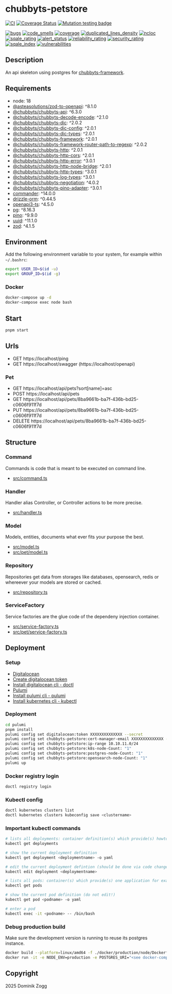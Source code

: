 # chubbyts-petstore

[![CI](https://github.com/chubbyts/chubbyts-petstore/workflows/CI/badge.svg?branch=master)](https://github.com/chubbyts/chubbyts-petstore/actions?query=workflow%3ACI)
[![Coverage Status](https://coveralls.io/repos/github/chubbyts/chubbyts-petstore/badge.svg?branch=master)](https://coveralls.io/github/chubbyts/chubbyts-petstore?branch=master)
[![Mutation testing badge](https://img.shields.io/endpoint?style=flat&url=https%3A%2F%2Fbadge-api.stryker-mutator.io%2Fgithub.com%2Fchubbyts%2Fchubbyts-petstore%2Fmaster)](https://dashboard.stryker-mutator.io/reports/github.com/chubbyts/chubbyts-petstore/master)

[![bugs](https://sonarcloud.io/api/project_badges/measure?project=chubbyts_chubbyts-petstore&metric=bugs)](https://sonarcloud.io/dashboard?id=chubbyts_chubbyts-petstore)
[![code_smells](https://sonarcloud.io/api/project_badges/measure?project=chubbyts_chubbyts-petstore&metric=code_smells)](https://sonarcloud.io/dashboard?id=chubbyts_chubbyts-petstore)
[![coverage](https://sonarcloud.io/api/project_badges/measure?project=chubbyts_chubbyts-petstore&metric=coverage)](https://sonarcloud.io/dashboard?id=chubbyts_chubbyts-petstore)
[![duplicated_lines_density](https://sonarcloud.io/api/project_badges/measure?project=chubbyts_chubbyts-petstore&metric=duplicated_lines_density)](https://sonarcloud.io/dashboard?id=chubbyts_chubbyts-petstore)
[![ncloc](https://sonarcloud.io/api/project_badges/measure?project=chubbyts_chubbyts-petstore&metric=ncloc)](https://sonarcloud.io/dashboard?id=chubbyts_chubbyts-petstore)
[![sqale_rating](https://sonarcloud.io/api/project_badges/measure?project=chubbyts_chubbyts-petstore&metric=sqale_rating)](https://sonarcloud.io/dashboard?id=chubbyts_chubbyts-petstore)
[![alert_status](https://sonarcloud.io/api/project_badges/measure?project=chubbyts_chubbyts-petstore&metric=alert_status)](https://sonarcloud.io/dashboard?id=chubbyts_chubbyts-petstore)
[![reliability_rating](https://sonarcloud.io/api/project_badges/measure?project=chubbyts_chubbyts-petstore&metric=reliability_rating)](https://sonarcloud.io/dashboard?id=chubbyts_chubbyts-petstore)
[![security_rating](https://sonarcloud.io/api/project_badges/measure?project=chubbyts_chubbyts-petstore&metric=security_rating)](https://sonarcloud.io/dashboard?id=chubbyts_chubbyts-petstore)
[![sqale_index](https://sonarcloud.io/api/project_badges/measure?project=chubbyts_chubbyts-petstore&metric=sqale_index)](https://sonarcloud.io/dashboard?id=chubbyts_chubbyts-petstore)
[![vulnerabilities](https://sonarcloud.io/api/project_badges/measure?project=chubbyts_chubbyts-petstore&metric=vulnerabilities)](https://sonarcloud.io/dashboard?id=chubbyts_chubbyts-petstore)

## Description

An api skeleton using postgres for [chubbyts-framework][8].

## Requirements

 * node: 18
 * [@asteasolutions/zod-to-openapi][1]: ^8.1.0
 * [@chubbyts/chubbyts-api][2]: ^6.3.0
 * [@chubbyts/chubbyts-decode-encode][3]: ^2.1.0
 * [@chubbyts/chubbyts-dic][4]: ^2.0.2
 * [@chubbyts/chubbyts-dic-config][5]: ^2.0.1
 * [@chubbyts/chubbyts-dic-types][6]: ^2.0.1
 * [@chubbyts/chubbyts-framework][7]: ^2.0.1
 * [@chubbyts/chubbyts-framework-router-path-to-regexp][8]: ^2.0.2
 * [@chubbyts/chubbyts-http][9]: ^2.0.1
 * [@chubbyts/chubbyts-http-cors][10]: ^2.0.1
 * [@chubbyts/chubbyts-http-error][11]: ^3.0.1
 * [@chubbyts/chubbyts-http-node-bridge][12]: ^2.0.1
 * [@chubbyts/chubbyts-http-types][13]: ^3.0.1
 * [@chubbyts/chubbyts-log-types][14]: ^3.0.1
 * [@chubbyts/chubbyts-negotiation][15]: ^4.0.2
 * [@chubbyts/chubbyts-pino-adapter][16]: ^3.0.1
 * [commander][17]: ^14.0.0
 * [drizzle-orm][18]: ^0.44.5
 * [openapi3-ts][19]: ^4.5.0
 * [pg][20]: ^8.16.3
 * [pino][21]: ^9.9.0
 * [uuid][22]: ^11.1.0
 * [zod][23]: ^4.1.5

## Environment

Add the following environment variable to your system, for example within `~/.bashrc`:

```sh
export USER_ID=$(id -u)
export GROUP_ID=$(id -g)
```

### Docker

```sh
docker-compose up -d
docker-compose exec node bash
```

## Start

```sh
pnpm start
```

## Urls

* GET https://localhost/ping
* GET https://localhost/swagger (https://localhost/openapi)

### Pet

* GET https://localhost/api/pets?sort[name]=asc
* POST https://localhost/api/pets
* GET https://localhost/api/pets/8ba9661b-ba7f-436b-bd25-c0606f911f7d
* PUT https://localhost/api/pets/8ba9661b-ba7f-436b-bd25-c0606f911f7d
* DELETE https://localhost/api/pets/8ba9661b-ba7f-436b-bd25-c0606f911f7d

## Structure

### Command

Commands is code that is meant to be executed on command line.

 * [src/command.ts][30]

### Handler

Handler alias Controller, or Controller actions to be more precise.

 * [src/handler.ts][31]
### Model

Models, entities, documents what ever fits your purpose the best.

 * [src/model.ts][32]
 * [src/pet/model.ts][33]

### Repository

Repositories get data from storages like databases, opensearch, redis or whereever your models are stored or cached.

 * [src/repository.ts][34]

### ServiceFactory

Service factories are the glue code of the dependeny injection container.

 * [src/service-factory.ts][35]
 * [src/pet/service-factory.ts][36]

## Deployment

### Setup

 * [Digitalocean](https://cloud.digitalocean.com/)
 * [Create digitalocean token](https://cloud.digitalocean.com/account/api/tokens)
 * [Install digitalocean cli - doctl](https://docs.digitalocean.com/reference/doctl/how-to/install/)
 * [Pulumi](https://app.pulumi.com/)
 * [Install pulumi cli - pulumi](https://www.pulumi.com/docs/get-started/install/)
 * [Install kubernetes cli - kubectl](https://kubernetes.io/docs/tasks/tools/#kubectl)

### Deployment

```sh
cd pulumi
pnpm install
pulumi config set digitalocean:token XXXXXXXXXXXXXX --secret
pulumi config set chubbyts-petstore:cert-manager-email XXXXXXXXXXXXXX --secret
pulumi config set chubbyts-petstore:ip-range 10.10.11.0/24
pulumi config set chubbyts-petstore:k8s-node-Count: "1"
pulumi config set chubbyts-petstore:postgres-node-Count: "1"
pulumi config set chubbyts-petstore:opensearch-node-Count: "1"
pulumi up
```

### Docker registry login

```sh
doctl registry login
```

### Kubectl config

```sh
doctl kubernetes clusters list
doctl kubernetes clusters kubeconfig save <clustername>
```

### Important kubectl commands

```sh
# lists all deployments: container definition(s) which provide(s) howto start a pod
kubectl get deployments

# show the current deployment definition
kubectl get deployment <deploymentname> -o yaml

# edit the current deployment defintion (should be done via code change and pulumi up, and not inline)
kubectl edit deployment <deploymentname>

# lists all pods: container(s) which provide(s) one application for example the cms
kubectl get pods

# show the current pod definition (do not edit!)
kubectl get pod <podname> -o yaml

# enter a pod
kubectl exec -it <podname> -- /bin/bash
```

### Debug production build

Make sure the development version is running to reuse its postgres instance.

```sh
docker build --platform=linux/amd64 -f ./docker/production/node/Dockerfile -t chubbyts-petstore-node .
docker run -it -e NODE_ENV=production -e POSTGRES_URI="<see docker-compose.yml, replace @posgres with @host.docker.internal>" -e SERVER_HOST=0.0.0.0 -e SERVER_PORT=3000 -p 3000:3000 chubbyts-petstore-node
```

## Copyright

2025 Dominik Zogg

[1]: https://www.npmjs.com/package/@asteasolutions/zod-to-openapi
[2]: https://www.npmjs.com/package/@chubbyts/chubbyts-api
[3]: https://www.npmjs.com/package/@chubbyts/chubbyts-decode-encode
[4]: https://www.npmjs.com/package/@chubbyts/chubbyts-dic
[5]: https://www.npmjs.com/package/@chubbyts/chubbyts-dic-config
[6]: https://www.npmjs.com/package/@chubbyts/chubbyts-dic-types
[7]: https://www.npmjs.com/package/@chubbyts/chubbyts-framework
[8]: https://www.npmjs.com/package/@chubbyts/chubbyts-framework-router-path-to-regexp
[9]: https://www.npmjs.com/package/@chubbyts/chubbyts-http
[10]: https://www.npmjs.com/package/@chubbyts/chubbyts-http-cors
[11]: https://www.npmjs.com/package/@chubbyts/chubbyts-http-error
[12]: https://www.npmjs.com/package/@chubbyts/chubbyts-http-node-bridge
[13]: https://www.npmjs.com/package/@chubbyts/chubbyts-http-types
[14]: https://www.npmjs.com/package/@chubbyts/chubbyts-log-types
[15]: https://www.npmjs.com/package/@chubbyts/chubbyts-negotiation
[16]: https://www.npmjs.com/package/@chubbyts/chubbyts-pino-adapter
[17]: https://www.npmjs.com/package/commander
[18]: https://www.npmjs.com/package/drizzle-orm
[19]: https://www.npmjs.com/package/openapi3-ts
[20]: https://www.npmjs.com/package/pino
[21]: https://www.npmjs.com/package/pg
[22]: https://www.npmjs.com/package/uuid
[23]: https://www.npmjs.com/package/zod

[30]: src/command.ts
[31]: src/handler.ts
[32]: src/model.ts
[33]: src/pet/model.ts
[34]: src/repository.ts
[35]: src/service-factory.ts
[36]: src/pet/service-factory.ts
